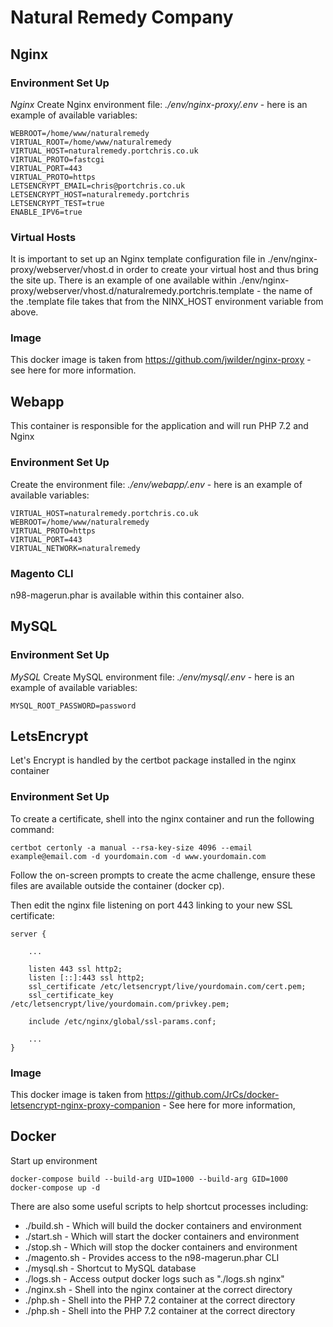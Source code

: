 # Natural Remedy Company

## Nginx
### Environment Set Up

*Nginx*
Create Nginx environment file: _./env/nginx-proxy/.env_ - here is an example of available variables:
```
WEBROOT=/home/www/naturalremedy
VIRTUAL_ROOT=/home/www/naturalremedy
VIRTUAL_HOST=naturalremedy.portchris.co.uk
VIRTUAL_PROTO=fastcgi
VIRTUAL_PORT=443
VIRTUAL_PROTO=https
LETSENCRYPT_EMAIL=chris@portchris.co.uk
LETSENCRYPT_HOST=naturalremedy.portchris
LETSENCRYPT_TEST=true
ENABLE_IPV6=true
```

### Virtual Hosts
It is important to set up an Nginx template configuration file in ./env/nginx-proxy/webserver/vhost.d in order to create your virtual host and thus bring the site up.
There is an example of one available within ./env/nginx-proxy/webserver/vhost.d/naturalremedy.portchris.template - the name of the .template file takes that from the NINX_HOST environment variable from above.

### Image
This docker image is taken from https://github.com/jwilder/nginx-proxy - see here for more information.

## Webapp
This container is responsible for the application and will run PHP 7.2 and Nginx
### Environment Set Up
Create the environment file: _./env/webapp/.env_ - here is an example of available variables:
```
VIRTUAL_HOST=naturalremedy.portchris.co.uk
WEBROOT=/home/www/naturalremedy
VIRTUAL_PROTO=https
VIRTUAL_PORT=443
VIRTUAL_NETWORK=naturalremedy
```

### Magento CLI
n98-magerun.phar is available within this container also.


## MySQL
### Environment Set Up
*MySQL*
Create MySQL environment file: _./env/mysql/.env_ - here is an example of available variables:
```
MYSQL_ROOT_PASSWORD=password
```

## LetsEncrypt
Let's Encrypt is handled by the certbot package installed in the nginx container

### Environment Set Up
To create a certificate, shell into the nginx container and run the following command:
```
certbot certonly -a manual --rsa-key-size 4096 --email example@email.com -d yourdomain.com -d www.yourdomain.com
```
Follow the on-screen prompts to create the acme challenge, ensure these files are available outside the container (docker cp).

Then edit the nginx file listening on port 443 linking to your new SSL certificate:
```
server {

	...
	
	listen 443 ssl http2;
	listen [::]:443 ssl http2;
	ssl_certificate /etc/letsencrypt/live/yourdomain.com/cert.pem;
	ssl_certificate_key /etc/letsencrypt/live/yourdomain.com/privkey.pem;
	
	include /etc/nginx/global/ssl-params.conf;

	...
}
```

### Image
This docker image is taken from https://github.com/JrCs/docker-letsencrypt-nginx-proxy-companion - See here for more information,

## Docker

Start up environment
```
docker-compose build --build-arg UID=1000 --build-arg GID=1000
docker-compose up -d
```

There are also some useful scripts to help shortcut processes including:
- ./build.sh - Which will build the docker containers and environment
- ./start.sh - Which will start the docker containers and environment
- ./stop.sh - Which will stop the docker containers and environment
- ./magento.sh - Provides access to the n98-magerun.phar CLI 
- ./mysql.sh - Shortcut to MySQL database 
- ./logs.sh - Access output docker logs such as "./logs.sh nginx"
- ./nginx.sh - Shell into the nginx container at the correct directory
- ./php.sh - Shell into the PHP 7.2 container at the correct directory
- ./php.sh - Shell into the PHP 7.2 container at the correct directory